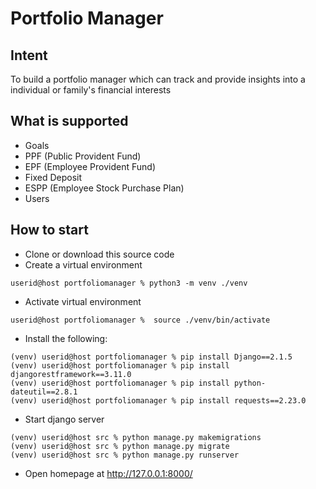 # Portfolio Manager
## Intent

To build a portfolio manager which can track and provide insights into a individual or family's financial interests


## What is supported

* Goals
* PPF (Public Provident Fund)
* EPF (Employee Provident Fund)
* Fixed Deposit
* ESPP (Employee Stock Purchase Plan)
* Users


## How to start
* Clone or download this source code
* Create a virtual environment
```
userid@host portfoliomanager % python3 -m venv ./venv
```
* Activate virtual environment
```
userid@host portfoliomanager %  source ./venv/bin/activate
```
* Install the following:
```
(venv) userid@host portfoliomanager % pip install Django==2.1.5
(venv) userid@host portfoliomanager % pip install djangorestframework==3.11.0
(venv) userid@host portfoliomanager % pip install python-dateutil==2.8.1
(venv) userid@host portfoliomanager % pip install requests==2.23.0
```
* Start django server
```
(venv) userid@host src % python manage.py makemigrations
(venv) userid@host src % python manage.py migrate
(venv) userid@host src % python manage.py runserver
```
* Open homepage at http://127.0.0.1:8000/
